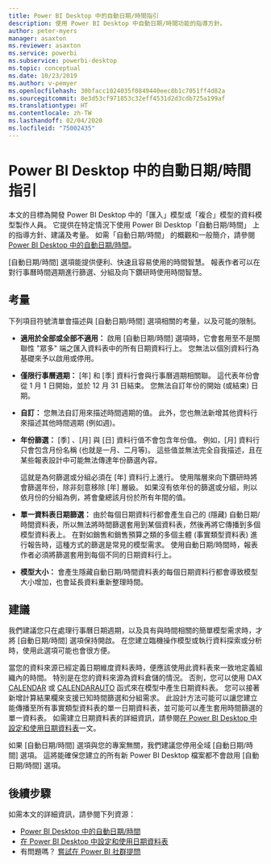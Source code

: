 ```yaml
---
title: Power BI Desktop 中的自動日期/時間指引
description: 使用 Power BI Desktop 中自動日期/時間功能的指導方針。
author: peter-myers
manager: asaxton
ms.reviewer: asaxton
ms.service: powerbi
ms.subservice: powerbi-desktop
ms.topic: conceptual
ms.date: 10/23/2019
ms.author: v-pemyer
ms.openlocfilehash: 30bfacc1024035f0849440eec8b1c7051ff4d82a
ms.sourcegitcommit: 8e3d53cf971853c32eff4531d2d3cdb725a199af
ms.translationtype: HT
ms.contentlocale: zh-TW
ms.lasthandoff: 02/04/2020
ms.locfileid: "75002435"
---
```

# <a name="auto-datetime-guidance-in-power-bi-desktop"></a>Power BI Desktop 中的自動日期/時間指引

本文的目標為開發 Power BI Desktop 中的「匯入」模型或「複合」模型的資料模型製作人員。 它提供在特定情況下使用 Power BI Desktop「自動日期/時間」  上的指導方針、建議及考量。 如需「自動日期/時間」  的概觀和一般簡介，請參閱 [Power BI Desktop 中的自動日期/時間](../desktop-auto-date-time.md)。

[自動日期/時間]  選項能提供便利、快速且容易使用的時間智慧。 報表作者可以在對行事曆時間週期進行篩選、分組及向下鑽研時使用時間智慧。

## <a name="considerations"></a>考量

下列項目符號清單會描述與 [自動日期/時間]  選項相關的考量，以及可能的限制。

- **適用於全部或全部不適用：** 啟用 [自動日期/時間]  選項時，它會套用至不是關聯性 &quot;眾多&quot; 端之匯入資料表中的所有日期資料行上。 您無法以個別資料行為基礎來予以啟用或停用。
- **僅限行事曆週期：** [年] 和 [季] 資料行會與行事曆週期相關聯。 這代表年份會從 1 月 1 日開始，並於 12 月 31 日結束。 您無法自訂年份的開始 (或結束) 日期。
- **自訂：** 您無法自訂用來描述時間週期的值。 此外，您也無法新增其他資料行來描述其他時間週期 (例如週)。
- **年份篩選：** [季]  、[月]  與 [日]  資料行值不會包含年份值。 例如，[月]  資料行只會包含月份名稱 (也就是一月、二月等)。 這些值並無法完全自我描述，且在某些報表設計中可能無法傳達年份篩選內容。

    這就是為何篩選或分組必須在 [年]  資料行上進行。 使用階層來向下鑽研時將會篩選年份，除非刻意移除 [年]  層級。 如果沒有依年份的篩選或分組，則以依月份的分組為例，將會彙總該月份於所有年間的值。
- **單一資料表日期篩選：** 由於每個日期資料行都會產生自己的 (隱藏) 自動日期/時間資料表，所以無法將時間篩選套用到某個資料表，然後再將它傳播到多個模型資料表上。 在對如銷售和銷售預算之類的多個主體 (事實類型資料表) 進行報告時，這種方式的篩選是常見的模型需求。 使用自動日期/時間時，報表作者必須將篩選套用到每個不同的日期資料行上。
- **模型大小：** 會產生隱藏自動日期/時間資料表的每個日期資料行都會導致模型大小增加，也會延長資料重新整理時間。

## <a name="recommendations"></a>建議

我們建議您只在處理行事曆日期週期，以及具有與時間相關的簡單模型需求時，才將 [自動日期/時間]  選項保持開啟。 在您建立臨機操作模型或執行資料探索或分析時，使用此選項可能也會很方便。

當您的資料來源已經定義日期維度資料表時，便應該使用此資料表來一致地定義組織內的時間。 特別是在您的資料來源為資料倉儲的情況。 否則，您可以使用 DAX [CALENDAR](/dax/calendar-function-dax) 或 [CALENDARAUTO](/dax/calendarauto-function-dax) 函式來在模型中產生日期資料表。 您可以接著新增計算結果欄來支援已知時間篩選和分組需求。 此設計方法可能可以讓您建立能傳播至所有事實類型資料表的單一日期資料表，並可能可以產生套用時間篩選的單一資料表。 如需建立日期資料表的詳細資訊，請參閱[在 Power BI Desktop 中設定和使用日期資料表](../desktop-date-tables.md)一文。

如果 [自動日期/時間]  選項與您的專案無關，我們建議您停用全域 [自動日期/時間]  選項。 這將能確保您建立的所有新 Power BI Desktop 檔案都不會啟用 [自動日期/時間]  選項。

## <a name="next-steps"></a>後續步驟

如需本文的詳細資訊，請參閱下列資源：

- [Power BI Desktop 中的自動日期/時間](../desktop-auto-date-time.md)
- [在 Power BI Desktop 中設定和使用日期資料表](../desktop-date-tables.md)
- 有問題嗎？ [嘗試在 Power BI 社群提問](https://community.powerbi.com/)
